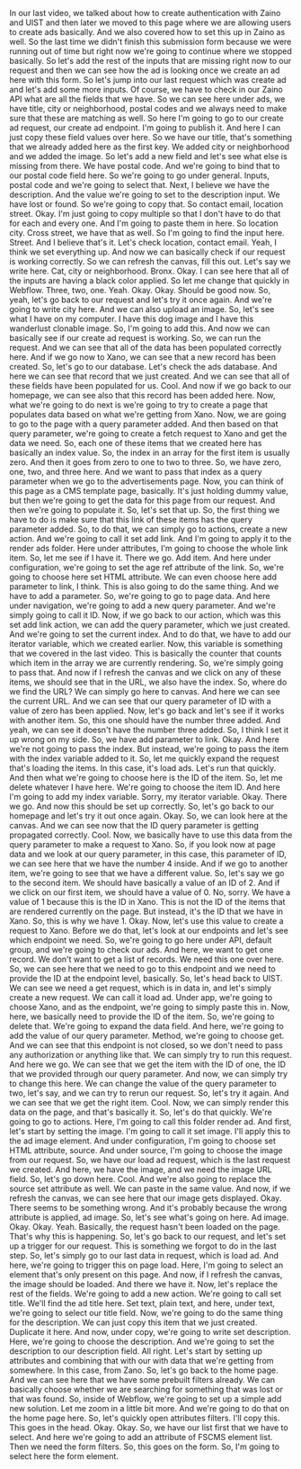In our last video, we talked about how to create authentication with Zaino and UIST and then later we moved to this page where we are allowing users to create ads basically. And we also covered how to set this up in Zaino as well. So the last time we didn't finish this submission form because we were running out of time but right now we're going to continue where we stopped basically. So let's add the rest of the inputs that are missing right now to our request and then we can see how the ad is looking once we create an ad here with this form. So let's jump into our last request which was create ad and let's add some more inputs. Of course, we have to check in our Zaino API what are all the fields that we have. So we can see here under ads, we have title, city or neighborhood, postal codes and we always need to make sure that these are matching as well. So here I'm going to go to our create ad request, our create ad endpoint. I'm going to publish it. And here I can just copy these field values over here. So we have our title, that's something that we already added here as the first key. We added city or neighborhood and we added the image. So let's add a new field and let's see what else is missing from there. We have postal code. And we're going to bind that to our postal code field here. So we're going to go under general. Inputs, postal code and we're going to select that. Next, I believe we have the description. And the value we're going to set to the description input. We have lost or found. So we're going to copy that. So contact email, location street. Okay. I'm just going to copy multiple so that I don't have to do that for each and every one. And I'm going to paste them in here. So location city. Cross street, we have that as well. So I'm going to find the input here. Street. And I believe that's it. Let's check location, contact email. Yeah, I think we set everything up. And now we can basically check if our request is working correctly. So we can refresh the canvas, fill this out. Let's say we write here. Cat, city or neighborhood. Bronx. Okay. I can see here that all of the inputs are having a black color applied. So let me change that quickly in Webflow. Three, two, one. Yeah. Okay. Okay. Should be good now. So, yeah, let's go back to our request and let's try it once again. And we're going to write city here. And we can also upload an image. So, let's see what I have on my computer. I have this dog image and I have this wanderlust clonable image. So, I'm going to add this. And now we can basically see if our create ad request is working. So, we can run the request. And we can see that all of the data has been populated correctly here. And if we go now to Xano, we can see that a new record has been created. So, let's go to our database. Let's check the ads database. And here we can see that record that we just created. And we can see that all of these fields have been populated for us. Cool. And now if we go back to our homepage, we can see also that this record has been added here. Now, what we're going to do next is we're going to try to create a page that populates data based on what we're getting from Xano. Now, we are going to go to the page with a query parameter added. And then based on that query parameter, we're going to create a fetch request to Xano and get the data we need. So, each one of these items that we created here has basically an index value. So, the index in an array for the first item is usually zero. And then it goes from zero to one to two to three. So, we have zero, one, two, and three here. And we want to pass that index as a query parameter when we go to the advertisements page. Now, you can think of this page as a CMS template page, basically. It's just holding dummy value, but then we're going to get the data for this page from our request. And then we're going to populate it. So, let's set that up. So, the first thing we have to do is make sure that this link of these items has the query parameter added. So, to do that, we can simply go to actions, create a new action. And we're going to call it set add link. And I'm going to apply it to the render ads folder. Here under attributes, I'm going to choose the whole link item. So, let me see if I have it. There we go. Add item. And here under configuration, we're going to set the age ref attribute of the link. So, we're going to choose here set HTML attribute. We can even choose here add parameter to link, I think. This is also going to do the same thing. And we have to add a parameter. So, we're going to go to page data. And here under navigation, we're going to add a new query parameter. And we're simply going to call it ID. Now, if we go back to our action, which was this set add link action, we can add the query parameter, which we just created. And we're going to set the current index. And to do that, we have to add our iterator variable, which we created earlier. Now, this variable is something that we covered in the last video. This is basically the counter that counts which item in the array we are currently rendering. So, we're simply going to pass that. And now if I refresh the canvas and we click on any of these items, we should see that in the URL, we also have the index. So, where do we find the URL? We can simply go here to canvas. And here we can see the current URL. And we can see that our query parameter of ID with a value of zero has been applied. Now, let's go back and let's see if it works with another item. So, this one should have the number three added. And yeah, we can see it doesn't have the number three added. So, I think I set it up wrong on my side. So, we have add parameter to link. Okay. And here we're not going to pass the index. But instead, we're going to pass the item with the index variable added to it. So, let me quickly expand the request that's loading the items. In this case, it's load ads. Let's run that quickly. And then what we're going to choose here is the ID of the item. So, let me delete whatever I have here. We're going to choose the item ID. And here I'm going to add my index variable. Sorry, my iterator variable. Okay. There we go. And now this should be set up correctly. So, let's go back to our homepage and let's try it out once again. Okay. So, we can look here at the canvas. And we can see now that the ID query parameter is getting propagated correctly. Cool. Now, we basically have to use this data from the query parameter to make a request to Xano. So, if you look now at page data and we look at our query parameter, in this case, this parameter of ID, we can see here that we have the number 4 inside. And if we go to another item, we're going to see that we have a different value. So, let's say we go to the second item. We should have basically a value of an ID of 2. And if we click on our first item, we should have a value of 0. No, sorry. We have a value of 1 because this is the ID in Xano. This is not the ID of the items that are rendered currently on the page. But instead, it's the ID that we have in Xano. So, this is why we have 1. Okay. Now, let's use this value to create a request to Xano. Before we do that, let's look at our endpoints and let's see which endpoint we need. So, we're going to go here under API, default group, and we're going to check our ads. And here, we want to get one record. We don't want to get a list of records. We need this one over here. So, we can see here that we need to go to this endpoint and we need to provide the ID at the endpoint level, basically. So, let's head back to UIST. We can see we need a get request, which is in data in, and let's simply create a new request. We can call it load ad. Under app, we're going to choose Xano, and as the endpoint, we're going to simply paste this in. Now, here, we basically need to provide the ID of the item. So, we're going to delete that. We're going to expand the data field. And here, we're going to add the value of our query parameter. Method, we're going to choose get. And we can see that this endpoint is not closed, so we don't need to pass any authorization or anything like that. We can simply try to run this request. And here we go. We can see that we get the item with the ID of one, the ID that we provided through our query parameter. And now, we can simply try to change this here. We can change the value of the query parameter to two, let's say, and we can try to rerun our request. So, let's try it again. And we can see that we get the right item. Cool. Now, we can simply render this data on the page, and that's basically it. So, let's do that quickly. We're going to go to actions. Here, I'm going to call this folder render ad. And first, let's start by setting the image. I'm going to call it set image. I'll apply this to the ad image element. And under configuration, I'm going to choose set HTML attribute, source. And under source, I'm going to choose the image from our request. So, we have our load ad request, which is the last request we created. And here, we have the image, and we need the image URL field. So, let's go down here. Cool. And we're also going to replace the source set attribute as well. We can paste in the same value. And now, if we refresh the canvas, we can see here that our image gets displayed. Okay. There seems to be something wrong. And it's probably because the wrong attribute is applied, ad image. So, let's see what's going on here. Ad image. Okay. Okay. Yeah. Basically, the request hasn't been loaded on the page. That's why this is happening. So, let's go back to our request, and let's set up a trigger for our request. This is something we forgot to do in the last step. So, let's simply go to our last data in request, which is load ad. And here, we're going to trigger this on page load. Here, I'm going to select an element that's only present on this page. And now, if I refresh the canvas, the image should be loaded. And there we have it. Now, let's replace the rest of the fields. We're going to add a new action. We're going to call set title. We'll find the ad title here. Set text, plain text, and here, under text, we're going to select our title field. Now, we're going to do the same thing for the description. We can just copy this item that we just created. Duplicate it here. And now, under copy, we're going to write set description. Here, we're going to choose the description. And we're going to set the description to our description field. All right. Let's start by setting up attributes and combining that with our with data that we're getting from somewhere. In this case, from Zano. So, let's go back to the home page. And we can see here that we have some prebuilt filters already. We can basically choose whether we are searching for something that was lost or that was found. So, inside of Webflow, we're going to set up a simple add new solution. Let me zoom in a little bit more. And we're going to do that on the home page here. So, let's quickly open attributes filters. I'll copy this. This goes in the head. Okay. Okay. So, we have our list first that we have to select. And here we're going to add an attribute of FSCMS element list. Then we need the form filters. So, this goes on the form. So, I'm going to select here the form element.